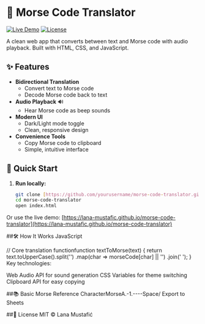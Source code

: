 # 📡 Morse Code Translator

[![Live Demo](https://img.shields.io/badge/Demo-Live-success?style=for-the-badge&logo=vercel)](https://lana-mustafic.github.io/morse-code-translator)
[![License](https://img.shields.io/badge/License-MIT-blue?style=for-the-badge)](LICENSE)

A clean web app that converts between text and Morse code with audio playback. Built with HTML, CSS, and JavaScript.

## ✨ Features

- **Bidirectional Translation**
  - Convert text to Morse code
  - Decode Morse code back to text
- **Audio Playback** 🔊
  - Hear Morse code as beep sounds
- **Modern UI**
  - Dark/Light mode toggle
  - Clean, responsive design
- **Convenience Tools**
  - Copy Morse code to clipboard
  - Simple, intuitive interface

## 🚀 Quick Start

1. **Run locally:**
   ```bash
   git clone [https://github.com/yourusername/morse-code-translator.git](https://github.com/yourusername/morse-code-translator.git)
   cd morse-code-translator
   open index.html
Or use the live demo:
[https://lana-mustafic.github.io/morse-code-translator](https://lana-mustafic.github.io/morse-code-translator)

##🛠️ How It Works
JavaScript

// Core translation functionfunction textToMorse(text) {
  return text.toUpperCase().split('')
    .map(char => morseCode[char] || '')
    .join(' ');
}
Key technologies:

Web Audio API for sound generation
CSS Variables for theme switching
Clipboard API for easy copying

##📚 Basic Morse Reference
CharacterMorseA.-1.----Space/
Export to Sheets

##📜 License
MIT © Lana Mustafić
